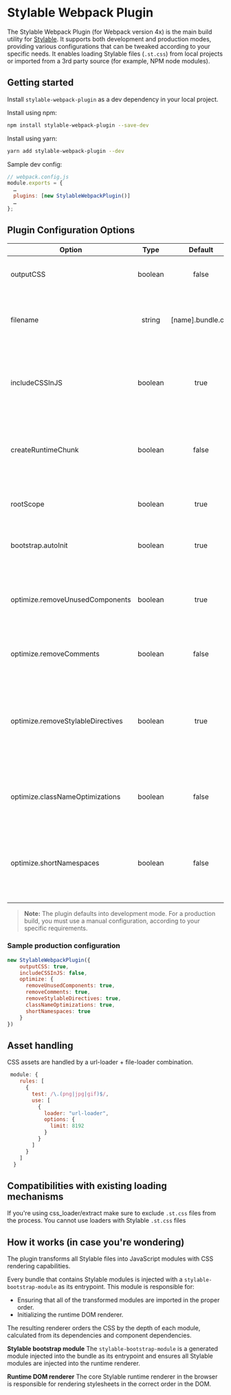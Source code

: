 # Stylable Webpack Plugin

The Stylable Webpack Plugin (for Webpack version 4x) is the main build utility for [Stylable](https://stylable.io/). It supports both development and production modes, providing various configurations that can be tweaked according to your specific needs. It enables loading Stylable files (`.st.css`) from local projects or imported from a 3rd party source (for example, NPM node modules).

## Getting started
Install `stylable-webpack-plugin` as a dev dependency in your local project.

Install using npm:
```bash
npm install stylable-webpack-plugin --save-dev
```

Install using yarn:
```bash
yarn add stylable-webpack-plugin --dev
```

 Sample dev config:
```js
// webpack.config.js
module.exports = {
  …
  plugins: [new StylableWebpackPlugin()]
  …
};
```
## Plugin Configuration Options
| Option	| Type	| Default	| Description |
|---------|:-----:|:--------:|--------------|
|outputCSS | boolean |	false	| Generate CSS asset files per bundle |
|filename	| string | [name].bundle.css	| The name of the CSS bundle file when outputCSS is enabled |
|includeCSSInJS |	boolean	| true |	Include target CSS in the JavaScript modules (used by runtime renderer) |
| createRuntimeChunk | boolean | false | Move **all** Stylable modules into a separate chunk with a runtime renderer |
| rootScope | boolean | true | Enable automatically scoping the root component |
| bootstrap.autoInit | boolean | true | Initialize the rendering of the CSS in the browser |
| optimize.removeUnusedComponents | boolean | true | Remove selectors that contain namespaces (classes) that are not imported by JavaScript |
| optimize.removeComments | boolean | false | Remove CSS comments from the target |
| optimize.removeStylableDirectives | boolean | true | Remove all `-st-*` from target (currently also removes empty rules which will be a separate option coming soon)  |
| optimize.classNameOptimizations | boolean | false | Shorten all class names and replace them in the JavaScript modules |
| optimize.shortNamespaces | boolean | false | Shorten all namespaces which affects the resulting `data-*` selectors and DOM attributes |

> **Note:**
> The plugin defaults into development mode. For a production build, you must use a manual configuration, according to your specific requirements.

### Sample production configuration
```js
new StylableWebpackPlugin({ 
    outputCSS: true, 
    includeCSSInJS: false,
    optimize: {
      removeUnusedComponents: true,
      removeComments: true,
      removeStylableDirectives: true,
      classNameOptimizations: true,
      shortNamespaces: true
    }
})
```
## Asset handling
CSS assets are handled by a url-loader + file-loader combination.
```js
 module: {
    rules: [
      {
        test: /\.(png|jpg|gif)$/,
        use: [
          {
            loader: "url-loader",
            options: {
              limit: 8192
            }
          }
        ]
      }
    ]
  }
```
## Compatibilities with existing loading mechanisms
If you're using css_loader/extract make sure to exclude `.st.css` files from the process. You cannot use loaders with Stylable `.st.css` files

## How it works (in case you're wondering)
The plugin transforms all Stylable files into JavaScript modules with CSS rendering capabilities. 

Every bundle that contains Stylable modules is injected with a `stylable-bootstrap-module` as its entrypoint. This module is responsible for: 
* Ensuring that all of the transformed modules are imported in the proper order. 
* Initializing the runtime DOM renderer. 

The resulting renderer orders the CSS by the depth of each module, calculated from its dependencies and component dependencies. 

**Stylable bootstrap module** The `stylable-bootstrap-module` is a generated module injected into the bundle as its entrypoint and ensures all Stylable modules are injected into the runtime renderer.

**Runtime DOM renderer** The core Stylable runtime renderer in the browser is responsible for rendering stylesheets in the correct order in the DOM.
